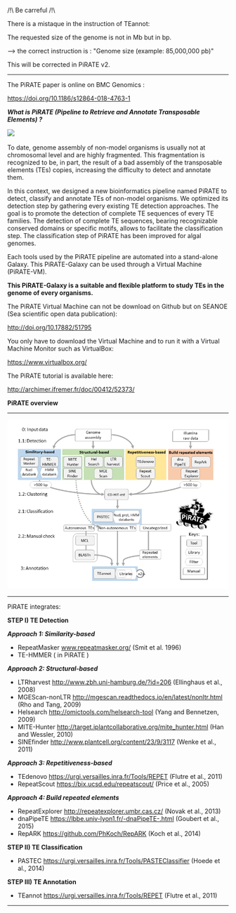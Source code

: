 /!\ Be carreful /!\

There is a mistaque in the instruction of TEannot:

The requested size of the genome is not in Mb but in bp.

--> the correct instruction is : "Genome size (example: 85,000,000 pb)"

This will be corrected in PiRATE v2.


________________________________________________________

The PiRATE paper is online on BMC Genomics :

https://doi.org/10.1186/s12864-018-4763-1



***What is PiRATE (Pipeline to Retrieve and Annotate Transposable Elements) ?*** 


![](http://www.seanoe.org/data/00406/51795/thumbnail.gif)


To date, genome assembly of non-model organisms is usually not at chromosomal level and are highly fragmented. This fragmentation is recognized to be, in part, the result of a bad assembly of the transposable elements (TEs) copies, increasing the difficulty to detect and annotate them.

In this context, we designed a new bioinformatics pipeline named PiRATE to detect, classify and annotate TEs of non-model organisms. We optimized its detection step by gathering every existing TE detection approaches. The goal is to promote the detection of complete TE sequences of every TE families. The detection of complete TE sequences, bearing recognizable conserved domains or specific motifs, allows to facilitate the classification step. The classification step of PiRATE has been improved for algal genomes.

Each tools used by the PiRATE pipeline are automated into a stand-alone Galaxy. This PiRATE-Galaxy can be used through a Virtual Machine (PiRATE-VM).

**This PiRATE-Galaxy is a suitable and flexible platform to study TEs in the genome of every organisms.**

The PiRATE Virtual Machine can not be download on Github but on SEANOE (Sea scientific open data publication): 

http://doi.org/10.17882/51795

You only have to download the Virtual Machine and to run it with a Virtual Machine Monitor such as VirtualBox:

https://www.virtualbox.org/

The PiRATE tutorial is available here:

http://archimer.ifremer.fr/doc/00412/52373/


**PiRATE overview**

***

![](https://github.com/JBerthelier/PiRATE/blob/master/PiRATE_Pipeline_Figure.png?raw=true)

***

PiRATE integrates: 

 
**STEP I) TE Detection**

**_Approach 1: Similarity-based_**

  - RepeatMasker www.repeatmasker.org/ (Smit et al. 1996)
  - TE-HMMER ( in PiRATE )

**_Approach 2: Structural-based_**

  - LTRharvest http://www.zbh.uni-hamburg.de/?id=206 (Ellinghaus et al., 2008)
  - MGEScan-nonLTR http://mgescan.readthedocs.io/en/latest/nonltr.html (Rho and Tang, 2009)
  -  Helsearch http://omictools.com/helsearch-tool (Yang and Bennetzen, 2009)
  -  MITE-Hunter http://target.iplantcollaborative.org/mite_hunter.html (Han and Wessler, 2010)
  -  SINEfinder http://www.plantcell.org/content/23/9/3117 (Wenke et al., 2011)

**_Approach 3: Repetitiveness-based_**

  - TEdenovo https://urgi.versailles.inra.fr/Tools/REPET (Flutre et al., 2011)
  - RepeatScout https://bix.ucsd.edu/repeatscout/ (Price et al., 2005)

**_Approach 4: Build repeated elements_**

  - RepeatExplorer http://repeatexplorer.umbr.cas.cz/ (Novak et al., 2013)
  - dnaPipeTE https://lbbe.univ-lyon1.fr/-dnaPipeTE-.html (Goubert et al., 2015)
  - RepARK https://github.com/PhKoch/RepARK (Koch et al., 2014)

 
**STEP II) TE Classification**

  - PASTEC https://urgi.versailles.inra.fr/Tools/PASTEClassifier (Hoede et al., 2014)

 
**STEP III) TE Annotation**

  - TEannot https://urgi.versailles.inra.fr/Tools/REPET (Flutre et al., 2011)

***
